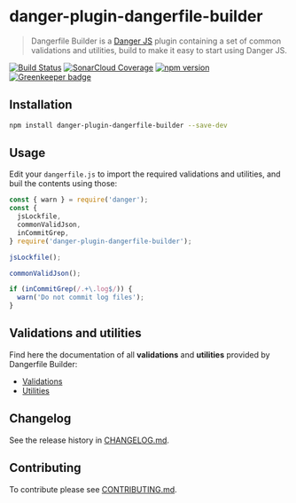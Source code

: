 # danger-plugin-dangerfile-builder

> Dangerfile Builder is a [Danger JS](https://danger.systems/js/) plugin containing a set of common validations and utilities, build to make it easy to start using Danger JS.

[![Build Status](https://travis-ci.org/sogame/danger-plugin-dangerfile-builder.svg?branch=master)](https://travis-ci.org/sogame/danger-plugin-dangerfile-builder)
[![SonarCloud Coverage](https://sonarcloud.io/api/project_badges/measure?project=sogame:danger-plugin-dangerfile-builder&metric=coverage)](https://sonarcloud.io/component_measures?id=sogame%3Adanger-plugin-dangerfile-builder&metric=coverage)
[![npm version](https://badge.fury.io/js/danger-plugin-dangerfile-builder.svg)](https://badge.fury.io/js/danger-plugin-dangerfile-builder)
[![Greenkeeper badge](https://badges.greenkeeper.io/sogame/danger-plugin-dangerfile-builder.svg)](https://greenkeeper.io/)

## Installation

```sh
npm install danger-plugin-dangerfile-builder --save-dev
```

## Usage

Edit your `dangerfile.js` to import the required validations and utilities, and buil the contents using those:

```js
const { warn } = require('danger');
const {
  jsLockfile,
  commonValidJson,
  inCommitGrep,
} require('danger-plugin-dangerfile-builder');

jsLockfile();

commonValidJson();

if (inCommitGrep(/.+\.log$/)) {
  warn('Do not commit log files');
}
```

## Validations and utilities

Find here the documentation of all **validations** and **utilities** provided by Dangerfile Builder:

- [Validations](docs/validations.md)
- [Utilities](docs/utilities.md)

## Changelog

See the release history in [CHANGELOG.md](CHANGELOG.md).

## Contributing

To contribute please see [CONTRIBUTING.md](CONTRIBUTING.md).
